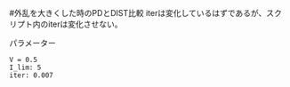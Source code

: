 #外乱を大きくした時のPDとDIST比較
iterは変化しているはずであるが、スクリプト内のiterは変化させない。

パラメーター
```
V = 0.5
I_lim: 5
iter: 0.007
```